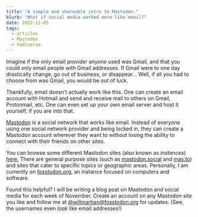 ```yaml
---
title: "A simple and shareable intro to Mastodon."
blurb: "What if social media worked more like email?"
date: 2022-11-05
tags:
  - articles
  - Mastodon
  - Fediverse
---
```


Imagine if the only email provider anyone used was Gmail, and that you could only email people with Gmail addresses. If Gmail were to one day drastically change, go out of business, or disappear… Well, if all you had to choose from was Gmail, you would be out of luck.

Thankfully, email doesn’t actually work like this. One can create an email account with Hotmail and send and receive mail to others on Gmail, Protonmail, etc. One can even set up your own email server and host it yourself, if you are into that.

[Mastodon](https://joinmastodon.org) is a social network that works like email. Instead of everyone using one social network provider and being locked in, they can create a Mastodon account wherever they want to without losing the ability to connect with their friends on other sites. 

You can browse some different Mastodon sites (also known as *instances*) [here.](https://joinmastodon.org/servers) There are general purpose sites (such as [mastodon.social](https://mastodon.social) and [mas.to](https://mas.to)) and sites that cater to specific topics or geographic areas. Personally, I am currently on [fosstodon.org](https://fosstodon.org), an instance focused on computers and software. 

Found this helpful? I will be writing a blog post on Mastodon and social media for each week of November. Create an account on any Mastodon site you like and follow me at [@willmartian@fosstodon.org](https://fosstodon.org/@willmartian) for updates. (See, the usernames even *look* like email addresses!)
